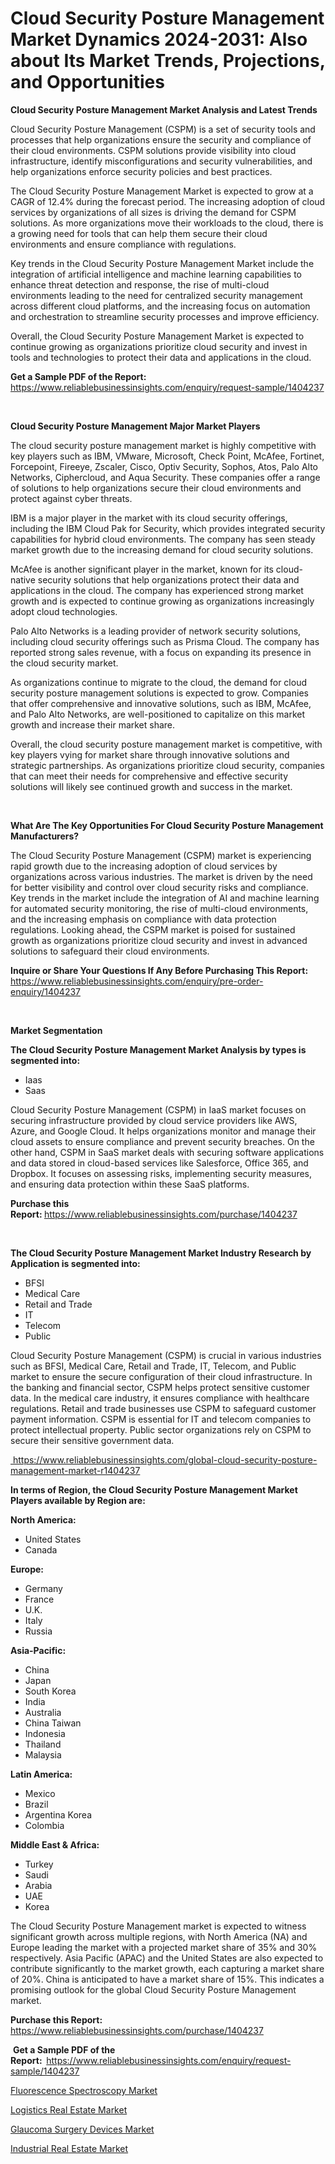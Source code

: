 <p><h1>Cloud Security Posture Management Market Dynamics 2024-2031: Also about Its Market Trends, Projections, and Opportunities</h1></p><p><strong>Cloud Security Posture Management Market Analysis and Latest Trends</strong></p>
<p><p>Cloud Security Posture Management (CSPM) is a set of security tools and processes that help organizations ensure the security and compliance of their cloud environments. CSPM solutions provide visibility into cloud infrastructure, identify misconfigurations and security vulnerabilities, and help organizations enforce security policies and best practices.</p><p>The Cloud Security Posture Management Market is expected to grow at a CAGR of 12.4% during the forecast period. The increasing adoption of cloud services by organizations of all sizes is driving the demand for CSPM solutions. As more organizations move their workloads to the cloud, there is a growing need for tools that can help them secure their cloud environments and ensure compliance with regulations.</p><p>Key trends in the Cloud Security Posture Management Market include the integration of artificial intelligence and machine learning capabilities to enhance threat detection and response, the rise of multi-cloud environments leading to the need for centralized security management across different cloud platforms, and the increasing focus on automation and orchestration to streamline security processes and improve efficiency.</p><p>Overall, the Cloud Security Posture Management Market is expected to continue growing as organizations prioritize cloud security and invest in tools and technologies to protect their data and applications in the cloud.</p></p>
<p><strong>Get a Sample PDF of the Report:&nbsp;</strong> <a href="https://www.reliablebusinessinsights.com/enquiry/request-sample/1404237">https://www.reliablebusinessinsights.com/enquiry/request-sample/1404237</a></p>
<p>&nbsp;</p>
<p><strong>Cloud Security Posture Management Major Market Players</strong></p>
<p><p>The cloud security posture management market is highly competitive with key players such as IBM, VMware, Microsoft, Check Point, McAfee, Fortinet, Forcepoint, Fireeye, Zscaler, Cisco, Optiv Security, Sophos, Atos, Palo Alto Networks, Ciphercloud, and Aqua Security. These companies offer a range of solutions to help organizations secure their cloud environments and protect against cyber threats.</p><p>IBM is a major player in the market with its cloud security offerings, including the IBM Cloud Pak for Security, which provides integrated security capabilities for hybrid cloud environments. The company has seen steady market growth due to the increasing demand for cloud security solutions.</p><p>McAfee is another significant player in the market, known for its cloud-native security solutions that help organizations protect their data and applications in the cloud. The company has experienced strong market growth and is expected to continue growing as organizations increasingly adopt cloud technologies.</p><p>Palo Alto Networks is a leading provider of network security solutions, including cloud security offerings such as Prisma Cloud. The company has reported strong sales revenue, with a focus on expanding its presence in the cloud security market.</p><p>As organizations continue to migrate to the cloud, the demand for cloud security posture management solutions is expected to grow. Companies that offer comprehensive and innovative solutions, such as IBM, McAfee, and Palo Alto Networks, are well-positioned to capitalize on this market growth and increase their market share.</p><p>Overall, the cloud security posture management market is competitive, with key players vying for market share through innovative solutions and strategic partnerships. As organizations prioritize cloud security, companies that can meet their needs for comprehensive and effective security solutions will likely see continued growth and success in the market.</p></p>
<p>&nbsp;</p>
<p><strong>What Are The Key Opportunities For Cloud Security Posture Management Manufacturers?</strong></p>
<p><p>The Cloud Security Posture Management (CSPM) market is experiencing rapid growth due to the increasing adoption of cloud services by organizations across various industries. The market is driven by the need for better visibility and control over cloud security risks and compliance. Key trends in the market include the integration of AI and machine learning for automated security monitoring, the rise of multi-cloud environments, and the increasing emphasis on compliance with data protection regulations. Looking ahead, the CSPM market is poised for sustained growth as organizations prioritize cloud security and invest in advanced solutions to safeguard their cloud environments.</p></p>
<p><strong>Inquire or Share Your Questions If Any Before Purchasing This Report:</strong> <a href="https://www.reliablebusinessinsights.com/enquiry/pre-order-enquiry/1404237">https://www.reliablebusinessinsights.com/enquiry/pre-order-enquiry/1404237</a></p>
<p>&nbsp;</p>
<p><strong>Market Segmentation</strong></p>
<p><strong>The Cloud Security Posture Management Market Analysis by types is segmented into:</strong></p>
<p><ul><li>Iaas</li><li>Saas</li></ul></p>
<p><p>Cloud Security Posture Management (CSPM) in IaaS market focuses on securing infrastructure provided by cloud service providers like AWS, Azure, and Google Cloud. It helps organizations monitor and manage their cloud assets to ensure compliance and prevent security breaches. On the other hand, CSPM in SaaS market deals with securing software applications and data stored in cloud-based services like Salesforce, Office 365, and Dropbox. It focuses on assessing risks, implementing security measures, and ensuring data protection within these SaaS platforms.</p></p>
<p><strong>Purchase this Report:&nbsp;</strong><a href="https://www.reliablebusinessinsights.com/purchase/1404237">https://www.reliablebusinessinsights.com/purchase/1404237</a></p>
<p>&nbsp;</p>
<p><strong>The Cloud Security Posture Management Market Industry Research by Application is segmented into:</strong></p>
<p><ul><li>BFSI</li><li>Medical Care</li><li>Retail and Trade</li><li>IT</li><li>Telecom</li><li>Public</li></ul></p>
<p><p>Cloud Security Posture Management (CSPM) is crucial in various industries such as BFSI, Medical Care, Retail and Trade, IT, Telecom, and Public market to ensure the secure configuration of their cloud infrastructure. In the banking and financial sector, CSPM helps protect sensitive customer data. In the medical care industry, it ensures compliance with healthcare regulations. Retail and trade businesses use CSPM to safeguard customer payment information. CSPM is essential for IT and telecom companies to protect intellectual property. Public sector organizations rely on CSPM to secure their sensitive government data.</p></p>
<p><a href="https://www.reliablebusinessinsights.com/global-cloud-security-posture-management-market-r1404237">&nbsp;https://www.reliablebusinessinsights.com/global-cloud-security-posture-management-market-r1404237</a></p>
<p><strong>In terms of Region, the Cloud Security Posture Management Market Players available by Region are:</strong></p>
<p>
    <p> <strong> North America: </strong>
        <ul>
            <li>United States</li>
            <li>Canada</li>
        </ul>
        </p> 
    <p> <strong> Europe: </strong>
        <ul>
            <li>Germany</li>
            <li>France</li>
            <li>U.K.</li>
            <li>Italy</li>
            <li>Russia</li>
        </ul>
        </p> 
    <p> <strong> Asia-Pacific: </strong>
        <ul>
            <li>China</li>
            <li>Japan</li>
            <li>South Korea</li>
            <li>India</li>
            <li>Australia</li>
            <li>China Taiwan</li>
            <li>Indonesia</li>
            <li>Thailand</li>
            <li>Malaysia</li>
        </ul>
        </p> 
    <p> <strong> Latin America: </strong>
        <ul>
            <li>Mexico</li>
            <li>Brazil</li>
            <li>Argentina Korea</li>
            <li>Colombia</li>
        </ul>
        </p> 
    <p> <strong> Middle East & Africa: </strong>
        <ul>
            <li>Turkey</li>
            <li>Saudi</li>
            <li>Arabia</li>
            <li>UAE</li>
            <li>Korea</li>
        </ul>
    </p>
    </p>
<p><p>The Cloud Security Posture Management market is expected to witness significant growth across multiple regions, with North America (NA) and Europe leading the market with a projected market share of 35% and 30% respectively. Asia Pacific (APAC) and the United States are also expected to contribute significantly to the market growth, each capturing a market share of 20%. China is anticipated to have a market share of 15%. This indicates a promising outlook for the global Cloud Security Posture Management market.</p></p>
<p><strong>Purchase this Report: </strong><a href="https://www.reliablebusinessinsights.com/purchase/1404237">https://www.reliablebusinessinsights.com/purchase/1404237</a></p>
<p>&nbsp;<strong>Get a Sample PDF of the Report:&nbsp;&nbsp;</strong><a href="https://www.reliablebusinessinsights.com/enquiry/request-sample/1404237">https://www.reliablebusinessinsights.com/enquiry/request-sample/1404237</a></p>
<p><strong></strong></p>
<p><p><a href="https://www.linkedin.com/pulse/fluorescence-spectroscopy-market-analysis-report-global-insights-bcehc">Fluorescence Spectroscopy Market</a></p><p><a href="https://github.com/jakobeblake56/Market-Research-Report-List-1/blob/main/logistics-real-estate-market.md">Logistics Real Estate Market</a></p><p><a href="https://www.linkedin.com/pulse/global-glaucoma-surgery-devices-market-size-trends-analysis-masdc">Glaucoma Surgery Devices Market</a></p><p><a href="https://github.com/JosephWillisbXXgf/Market-Research-Report-List-1/blob/main/industrial-real-estate-market.md">Industrial Real Estate Market</a></p></p>
